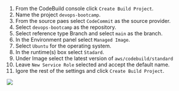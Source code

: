 1. From the CodeBuild console click `Create Build Project`.
2. Name the project `devops-bootcamp`.
3. From the source paes select `CodeCommit` as the source provider.
4. Select `devops-bootcamp` as the repository.
5. Select reference type Branch and select `main` as the branch.
6. In the Environment panel select `Managed Image`.
7. Select `Ubuntu` for the operating system.
8. In the runtime(s) box select `Stadard`.
9. Under Image select the latest version of `aws/codebuild/standard`
10. Leave `New Service Role` selected and accept the default name.
11. Igore the rest of the settings and click `Create Build Project`.

<img src="assets/codebuild_create_project.gif"
     style="float: left; margin-right: 10px;" />
